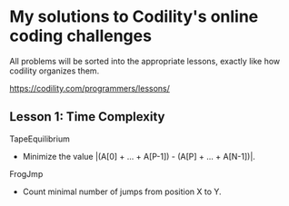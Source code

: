 My solutions to Codility's online coding challenges
==================================================

All problems will be sorted into the appropriate lessons, exactly like how codility organizes them. 

https://codility.com/programmers/lessons/

Lesson 1: Time Complexity
------------------------
TapeEquilibrium
* Minimize the value |(A[0] + ... + A[P-1]) - (A[P] + ... + A[N-1])|.

FrogJmp
* Count minimal number of jumps from position X to Y.


